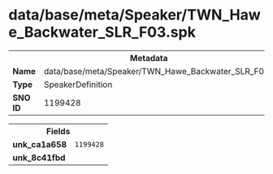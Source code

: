 <h1>data/base/meta/Speaker/TWN_Hawe_Backwater_SLR_F03.spk</h1><table><tr><th colspan="100%">Metadata</th></tr><tr><td><b>Name</b></td><td>data/base/meta/Speaker/TWN_Hawe_Backwater_SLR_F03.spk</td></tr><tr><td><b>Type</b></td><td>SpeakerDefinition</td></tr><tr><td><b>SNO ID</b></td><td>1199428</td></tr></table>

<table><tr><th colspan="100%">Fields</th></tr><tr><td><b>unk_ca1a658</b></td><td><code>1199428</code></td></tr><tr><td><b>unk_8c41fbd</b></td><td></td></tr></table>

